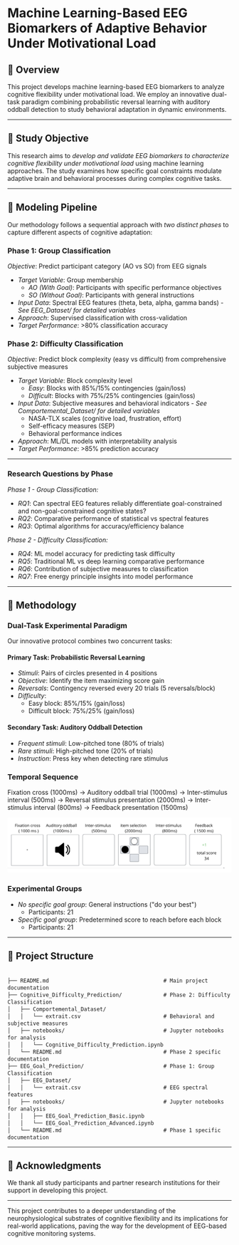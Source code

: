 # Machine Learning-Based EEG Biomarkers of Adaptive Behavior Under Motivational Load

## 🧠 Overview

This project develops machine learning-based EEG biomarkers to analyze cognitive flexibility under motivational load. We employ an innovative dual-task paradigm combining probabilistic reversal learning with auditory oddball detection to study behavioral adaptation in dynamic environments.

---

## 🎯 Study Objective

This research aims to *develop and validate EEG biomarkers to characterize cognitive flexibility under motivational load* using machine learning approaches. The study examines how specific goal constraints modulate adaptive brain and behavioral processes during complex cognitive tasks.

--- 

## 🔄 Modeling Pipeline

Our methodology follows a sequential approach with *two distinct phases* to capture different aspects of cognitive adaptation:

### Phase 1: Group Classification
*Objective*: Predict participant category (AO vs SO) from EEG signals

- *Target Variable*: Group membership
  - *AO (With Goal)*: Participants with specific performance objectives
  - *SO (Without Goal)*: Participants with general instructions
- *Input Data*: Spectral EEG features (theta, beta, alpha, gamma bands) - *See EEG_Dataset/ for detailed variables*
- *Approach*: Supervised classification with cross-validation
- *Target Performance*: >80% classification accuracy

### Phase 2: Difficulty Classification
*Objective*: Predict block complexity (easy vs difficult) from comprehensive subjective measures

- *Target Variable*: Block complexity level
  - *Easy*: Blocks with 85%/15% contingencies (gain/loss)
  - *Difficult*: Blocks with 75%/25% contingencies (gain/loss)
- *Input Data*: Subjective measures and behavioral indicators - *See Comportemental_Dataset/ for detailed variables*
  - NASA-TLX scales (cognitive load, frustration, effort)
  - Self-efficacy measures (SEP)
  - Behavioral performance indices
- *Approach*: ML/DL models with interpretability analysis
- *Target Performance*: >85% prediction accuracy

---

### Research Questions by Phase

*Phase 1 - Group Classification:*
- *RQ1*: Can spectral EEG features reliably differentiate goal-constrained and non-goal-constrained cognitive states?
- *RQ2*: Comparative performance of statistical vs spectral features
- *RQ3*: Optimal algorithms for accuracy/efficiency balance

*Phase 2 - Difficulty Classification:*
- *RQ4*: ML model accuracy for predicting task difficulty
- *RQ5*: Traditional ML vs deep learning comparative performance
- *RQ6*: Contribution of subjective measures to classification
- *RQ7*: Free energy principle insights into model performance

---

## 🔬 Methodology

### Dual-Task Experimental Paradigm

Our innovative protocol combines two concurrent tasks:

#### Primary Task: Probabilistic Reversal Learning
- *Stimuli*: Pairs of circles presented in 4 positions
- *Objective*: Identify the item maximizing score gain
- *Reversals*: Contingency reversed every 20 trials (5 reversals/block)
- *Difficulty*:
  - Easy block: 85%/15% (gain/loss)
  - Difficult block: 75%/25% (gain/loss)

#### Secondary Task: Auditory Oddball Detection
- *Frequent stimuli*: Low-pitched tone (80% of trials)
- *Rare stimuli*: High-pitched tone (20% of trials)
- *Instruction*: Press key when detecting rare stimulus


### Temporal Sequence

Fixation cross (1000ms) → 
Auditory oddball trial (1000ms) → 
Inter-stimulus interval (500ms) → 
Reversal stimulus presentation (2000ms) → 
Inter-stimulus interval (800ms) → 
Feedback presentation (1500ms)

![Trial sequence of the combined oddball and reversal learning task](figures/protocol_structure.png)
### Experimental Groups

- *No specific goal group*: General instructions ("do your best")
  - Participants: 21
- *Specific goal group*: Predetermined score to reach before each block
  - Participants: 21
---

## 📁 Project Structure

```plaintext

├── README.md                                    # Main project documentation
├── Cognitive_Difficulty_Prediction/             # Phase 2: Difficulty Classification
│   ├── Comportemental_Dataset/
│   │   └── extrait.csv                          # Behavioral and subjective measures
│   ├── notebooks/                               # Jupyter notebooks for analysis
│   │   └── Cognitive_Difficulty_Prediction.ipynb
│   └── README.md                                # Phase 2 specific documentation
├── EEG_Goal_Prediction/                         # Phase 1: Group Classification  
│   ├── EEG_Dataset/
│   │   └── extrait.csv                          # EEG spectral features
│   ├── notebooks/                               # Jupyter notebooks for analysis
│   │   ├── EEG_Goal_Prediction_Basic.ipynb                             
│   │   └── EEG_Goal_Prediction_Advanced.ipynb
│   └── README.md                                # Phase 1 specific documentation
```

---

## 🙏 Acknowledgments

We thank all study participants and partner research institutions for their support in developing this project.

---

This project contributes to a deeper understanding of the neurophysiological substrates of cognitive flexibility and its implications for real-world applications, paving the way for the development of EEG-based cognitive monitoring systems.
